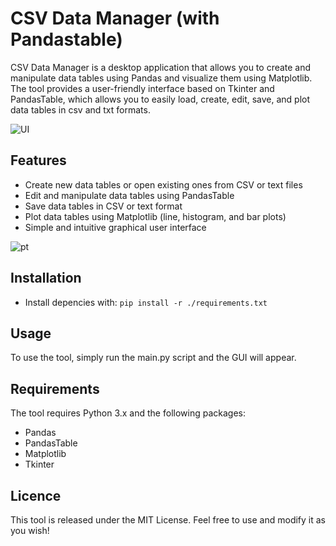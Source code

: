 # CSV Data Manager (with Pandastable)
CSV Data Manager is a desktop application that allows you to create and manipulate data tables using Pandas and visualize them using Matplotlib. The tool provides a user-friendly interface based on Tkinter and PandasTable, which allows you to easily load, create, edit, save, and plot data tables in csv and txt formats.

![UI](https://github.com/Rewyero/Data_Manager/blob/master/screenshots/main_frame.PNG?raw=true "UI")

## Features
- Create new data tables or open existing ones from CSV or text files
- Edit and manipulate data tables using PandasTable
- Save data tables in CSV or text format
- Plot data tables using Matplotlib (line, histogram, and bar plots)
- Simple and intuitive graphical user interface

![pt](https://github.com/Rewyero/Data_Manager/blob/master/screenshots/ploting_frame.PNG?raw=true "pt")

## Installation
- Install depencies with:
`pip install -r ./requirements.txt`

## Usage
To use the tool, simply run the main.py script and the GUI will appear.

## Requirements
The tool requires Python 3.x and the following packages:
- Pandas
- PandasTable
- Matplotlib
- Tkinter

## Licence
This tool is released under the MIT License. Feel free to use and modify it as you wish!

